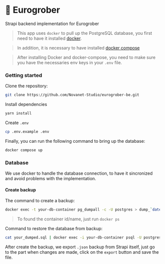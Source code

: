# 🚀 Eurogrober

Strapi backend implementation for Eurogrober

> This app uses `docker` to pull up the PostgreSQL database, you first need to have it installed [docker](https://docs.docker.com/engine/install/).

> In addition, it is necessary to have installed [docker compose](https://docs.docker.com/compose/install/)

> After installing Docker and docker-compose, you need to make sure you have the necessaries env keys in your `.env` file.

### Getting started

Clone the repository:

```bash
git clone https://github.com/Novanet-Studio/eurogrober-be.git
```

Install dependencies

```bash
yarn install
```

Create `.env`

```bash
cp .env.example .env
```

Finally, you can run the following command to bring up the database:

```bash
docker compose up
```

### Database

We use docker to handle the database connection, to have it sincronized and avoid problems with the implementation.

#### Create backup
The command to create a backup:

```bash
docker exec -t your-db-container pg_dumpall -c -U postgres > dump_`date +%d-%m-%Y"_"%H_%M_%S`.sql
```

> To found the container id/name, just run `docker ps`

Command to restore the database from backup:

```bash
cat your_dumped.sql | docker exec -i your-db-container psql -U postgres
```

After create the backup, we export `.json` backup from Strapi itself, just go to the part when changes are made, click on the `export` button and save the file.
